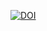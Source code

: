 [![DOI](https://zenodo.org/badge/DOI/10.5281/zenodo.15546962.svg)](https://doi.org/10.5281/zenodo.15546962)
